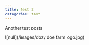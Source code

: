 ```yaml
---
title: test 2
categories: test
---
```


Another test posts

![null](/images/dozy doe farm logo.jpg)

